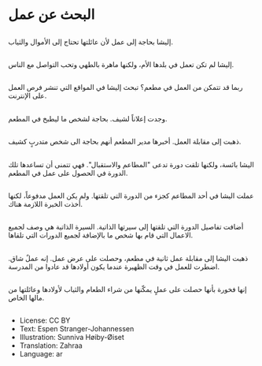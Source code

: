 # البحث عن عمل

##
إليشا بحاجة إلى عمل لأن عائلتها تحتاج إلى الأموال والثياب.

##
إليشا لم تكن تعمل في بلدها الأم، ولكنها ماهرة بالطهي وتحب التواصل مع الناس.

##
ربما قد تتمكن من العمل في مطعم؟ تبحث إليشا في المواقع التي تنشر فرص العمل على الإنترنت.

##
وجدت إعلاناً لشيف. بحاجة لشخص ما ليطبخ في المطعم.

##
ذهبت إلى مقابلة العمل. أخبرها مدير المطعم أنهم بحاجة الى شخص متدربٍ كشيف.

##
اليشا بائسة، ولكنها تلقت دورة تدعى "المطاعم والاستقبال". فهي تتمنى أن تساعدها تلك الدورة في الحصول على عمل في المطعم.

##
عملت اليشا في أحد المطاعم كجزء من الدورة التي تلقتها. ولم يكن العمل مدفوعاً، لكنها أخذت الخبرة اللازمة هناك.

##
أضافت تفاصيل الدورة التي تلقتها إلى سيرتها الذاتية. السيرة الذاتية هي وصف لجميع الاعمال التي قام بها شخص ما بالإضافة لجميع الدورات التي تلقاها.

##
ذهبت اليشا إلى مقابلة عمل ثانية في مطعم، وحصلت على عرض عمل. إنه عملٌ شاق. اضطرت للعمل في وقت الظهيرة عندما يكون أولادها قد عادوا من المدرسة.

##
إنها فخورة بأنها حصلت على عملٍ يمكّنها من شراء الطعام والثياب لأولادها وعائلتها من مالها الخاص.

##
* License: CC BY
* Text: Espen Stranger-Johannessen
* Illustration: Sunniva Høiby-Øiset
* Translation: Zahraa
* Language: ar
